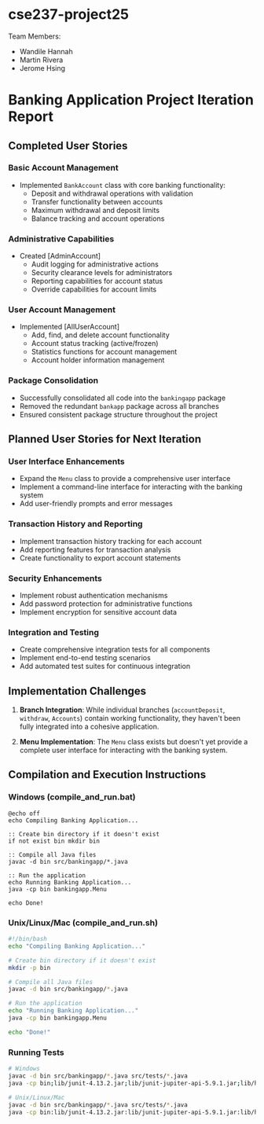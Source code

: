 # cse237-project25

Team Members:

* Wandile Hannah
* Martin Rivera
* Jerome Hsing

# Banking Application Project Iteration Report

## Completed User Stories

### Basic Account Management
- Implemented `BankAccount` class with core banking functionality:
  - Deposit and withdrawal operations with validation
  - Transfer functionality between accounts
  - Maximum withdrawal and deposit limits
  - Balance tracking and account operations

### Administrative Capabilities
- Created [AdminAccount]
  - Audit logging for administrative actions
  - Security clearance levels for administrators
  - Reporting capabilities for account status
  - Override capabilities for account limits

### User Account Management
- Implemented [AllUserAccount]
  - Add, find, and delete account functionality
  - Account status tracking (active/frozen)
  - Statistics functions for account management
  - Account holder information management

### Package Consolidation
- Successfully consolidated all code into the `bankingapp` package
- Removed the redundant `bankapp` package across all branches
- Ensured consistent package structure throughout the project

## Planned User Stories for Next Iteration

### User Interface Enhancements
- Expand the `Menu` class to provide a comprehensive user interface
- Implement a command-line interface for interacting with the banking system
- Add user-friendly prompts and error messages

### Transaction History and Reporting
- Implement transaction history tracking for each account
- Add reporting features for transaction analysis
- Create functionality to export account statements

### Security Enhancements
- Implement robust authentication mechanisms
- Add password protection for administrative functions
- Implement encryption for sensitive account data

### Integration and Testing
- Create comprehensive integration tests for all components
- Implement end-to-end testing scenarios
- Add automated test suites for continuous integration

## Implementation Challenges

1. **Branch Integration**: While individual branches (`accountDeposit`, `withdraw`, `Accounts`) contain working functionality, they haven't been fully integrated into a cohesive application.

2. **Menu Implementation**: The `Menu` class exists but doesn't yet provide a complete user interface for interacting with the banking system.

## Compilation and Execution Instructions

### Windows (compile_and_run.bat)
```batch
@echo off
echo Compiling Banking Application...

:: Create bin directory if it doesn't exist
if not exist bin mkdir bin

:: Compile all Java files
javac -d bin src/bankingapp/*.java

:: Run the application
echo Running Banking Application...
java -cp bin bankingapp.Menu

echo Done!
```

### Unix/Linux/Mac (compile_and_run.sh)
```bash
#!/bin/bash
echo "Compiling Banking Application..."

# Create bin directory if it doesn't exist
mkdir -p bin

# Compile all Java files
javac -d bin src/bankingapp/*.java

# Run the application
echo "Running Banking Application..."
java -cp bin bankingapp.Menu

echo "Done!"
```

### Running Tests

```bash
# Windows
javac -d bin src/bankingapp/*.java src/tests/*.java
java -cp bin;lib/junit-4.13.2.jar;lib/junit-jupiter-api-5.9.1.jar;lib/hamcrest-core-1.3.jar org.junit.runner.JUnitCore tests.BankAccountTests tests.MenuTests tests.AdminAccountTests

# Unix/Linux/Mac
javac -d bin src/bankingapp/*.java src/tests/*.java
java -cp bin:lib/junit-4.13.2.jar:lib/junit-jupiter-api-5.9.1.jar:lib/hamcrest-core-1.3.jar org.junit.runner.JUnitCore tests.BankAccountTests tests.MenuTests tests.AdminAccountTests
```

